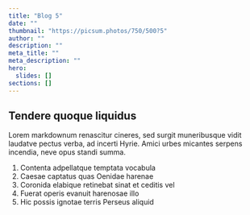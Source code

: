 ```yaml
---
title: "Blog 5"
date: ""
thumbnail: "https://picsum.photos/750/500?5"
author: ""
description: ""
meta_title: ""
meta_description: ""
hero:
  slides: []
sections: []
---
```


## Tendere quoque liquidus

Lorem markdownum renascitur cineres, sed surgit muneribusque vidit laudatve
pectus verba, ad incerti Hyrie. Amici urbes micantes serpens incendia, neve opus
standi summa.

1. Contenta adpellatque temptata vocabula
2. Caesae captatus quas Oenidae harenae
3. Coronida elabique retinebat sinat et ceditis vel
4. Fuerat operis evanuit harenosae illo
5. Hic possis ignotae terris Perseus aliquid
